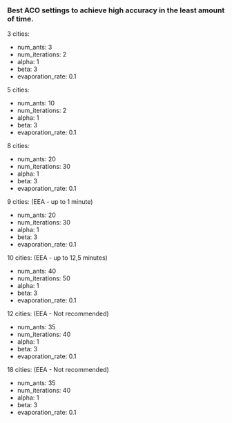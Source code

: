 ### Best ACO settings to achieve high accuracy in the least amount of time.

3 cities:

- num_ants: 3
- num_iterations: 2
- alpha: 1
- beta: 3
- evaporation_rate: 0.1

5 cities:

- num_ants: 10
- num_iterations: 2
- alpha: 1
- beta: 3
- evaporation_rate: 0.1

8 cities:

- num_ants: 20
- num_iterations: 30
- alpha: 1
- beta: 3
- evaporation_rate: 0.1

9 cities: (EEA - up to 1 minute)

- num_ants: 20
- num_iterations: 30
- alpha: 1
- beta: 3
- evaporation_rate: 0.1

10 cities: (EEA - up to 12,5 minutes)

- num_ants: 40
- num_iterations: 50
- alpha: 1
- beta: 3
- evaporation_rate: 0.1

12 cities: (EEA - Not recommended)

- num_ants: 35
- num_iterations: 40
- alpha: 1
- beta: 3
- evaporation_rate: 0.1

18 cities: (EEA - Not recommended)

- num_ants: 35
- num_iterations: 40
- alpha: 1
- beta: 3
- evaporation_rate: 0.1
